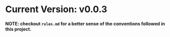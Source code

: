 # Current Version: v0.0.3
#### NOTE: checkout `rules.md` for a better sense of the conventions followed in this project.